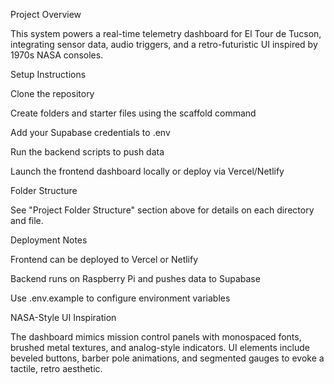 Project Overview

This system powers a real-time telemetry dashboard for El Tour de Tucson, integrating sensor data, audio triggers, and a retro-futuristic UI inspired by 1970s NASA consoles.

Setup Instructions

Clone the repository

Create folders and starter files using the scaffold command

Add your Supabase credentials to .env

Run the backend scripts to push data

Launch the frontend dashboard locally or deploy via Vercel/Netlify

Folder Structure

See "Project Folder Structure" section above for details on each directory and file.

Deployment Notes

Frontend can be deployed to Vercel or Netlify

Backend runs on Raspberry Pi and pushes data to Supabase

Use .env.example to configure environment variables

NASA-Style UI Inspiration

The dashboard mimics mission control panels with monospaced fonts, brushed metal textures, and analog-style indicators. UI elements include beveled buttons, barber pole animations, and segmented gauges to evoke a tactile, retro aesthetic.

